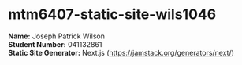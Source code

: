 # mtm6407-static-site-wils1046

**Name:** Joseph Patrick Wilson  
**Student Number:** 041132861  
**Static Site Generator:** Next.js (https://jamstack.org/generators/next/)
